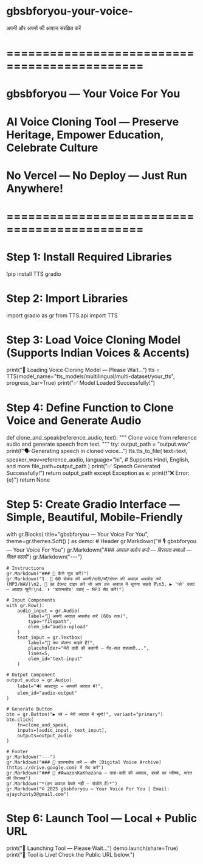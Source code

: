 # gbsbforyou-your-voice-
अपनी और अपनों की आवाज संरक्षित करें 

# =============================================
# gbsbforyou — Your Voice For You
# AI Voice Cloning Tool — Preserve Heritage, Empower Education, Celebrate Culture
# No Vercel — No Deploy — Just Run Anywhere!
# =============================================

# Step 1: Install Required Libraries
!pip install TTS gradio

# Step 2: Import Libraries
import gradio as gr
from TTS.api import TTS

# Step 3: Load Voice Cloning Model (Supports Indian Voices & Accents)
print("🔄 Loading Voice Cloning Model — Please Wait...")
tts = TTS(model_name="tts_models/multilingual/multi-dataset/your_tts", progress_bar=True)
print("✅ Model Loaded Successfully!")

# Step 4: Define Function to Clone Voice and Generate Audio
def clone_and_speak(reference_audio, text):
    """
    Clone voice from reference audio and generate speech from text.
    """
    try:
        output_path = "output.wav"
        print(f"🗣️ Generating speech in cloned voice...")
        tts.tts_to_file(
            text=text,
            speaker_wav=reference_audio,
            language="hi",  # Supports Hindi, English, and more
            file_path=output_path
        )
        print("✅ Speech Generated Successfully!")
        return output_path
    except Exception as e:
        print(f"❌ Error: {e}")
        return None

# Step 5: Create Gradio Interface — Simple, Beautiful, Mobile-Friendly
with gr.Blocks(
    title="gbsbforyou — Your Voice For You",
    theme=gr.themes.Soft()
) as demo:
    # Header
    gr.Markdown("# 🎙️ gbsbforyou — Your Voice For You")
    gr.Markdown("### *आवाज़ क्लोन करो — विरासत बचाओ — शिक्षा बदलो*")
    gr.Markdown("---")

    # Instructions
    gr.Markdown("### 📌 कैसे यूज़ करें?")
    gr.Markdown("1. 🎤 60 सेकंड की अपनी/दादी/माँ/दोस्त की आवाज़ अपलोड करें (MP3/WAV)\n2. 📝 वह टेक्स्ट टाइप करें जो आप उस आवाज़ में सुनना चाहते हैं\n3. ▶️ 'प्ले' दबाएं — आवाज़ सुनें!\n4. ⬇️ 'डाउनलोड' दबाएं — MP3 सेव करें!")

    # Input Components
    with gr.Row():
        audio_input = gr.Audio(
            label="🎤 अपनी आवाज़ अपलोड करें (60s तक)",
            type="filepath",
            elem_id="audio-upload"
        )
        text_input = gr.Textbox(
            label="📝 क्या बोलना चाहते हैं?",
            placeholder="मेरी दादी की कहानी — गेंद-बाज़ शहज़ादी...",
            lines=5,
            elem_id="text-input"
        )

    # Output Component
    output_audio = gr.Audio(
        label="🔊 आउटपुट — आपकी आवाज़ में!",
        elem_id="audio-output"
    )

    # Generate Button
    btn = gr.Button("▶️ प्ले — मेरी आवाज़ में सुनो!", variant="primary")
    btn.click(
        fn=clone_and_speak,
        inputs=[audio_input, text_input],
        outputs=output_audio
    )

    # Footer
    gr.Markdown("---")
    gr.Markdown("### 📁 डाउनलोड करें — और [Digital Voice Archive](https://drive.google.com) में सेव करें")
    gr.Markdown("### 📣 #AwazonKaKhazana — दादा-दादी की आवाज़, बच्चों का भविष्य, भारत की विरासत")
    gr.Markdown("*(हम आवाज़ बेचते नहीं — संजोते हैं)*")
    gr.Markdown("© 2025 gbsbforyou — Your Voice For You | Email: ajaychinty3@gmail.com")

# Step 6: Launch Tool — Local + Public URL
print("🚀 Launching Tool — Please Wait...")
demo.launch(share=True)
print("🎉 Tool is Live! Check the Public URL below.")
